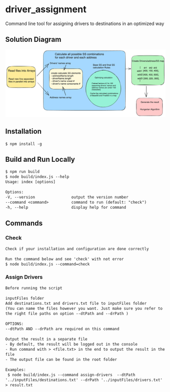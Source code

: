 # driver_assignment

Command line tool for assigning drivers to destinations in an optimized way

## Solution Diagram
<img src="./src/assets/solution_diagram.png"/>

## Installation

    $ npm install -g

## Build and Run Locally

    $ npm run build
    $ node build/index.js --help
    Usage: index [options]

    Options:
    -V, --version                output the version number
    --command <command>          command to run (default: "check")
    -h, --help                   display help for command

## Commands

### Check
    Check if your installation and configuration are done correctly

    Run the command below and see 'check' with not error 
    $ node build/index.js --command=check


### Assign Drivers
    Before running the script
    
    inputFiles folder
    Add destinations.txt and drivers.txt file to inputFiles folder 
    (You can name the files however you want. Just make sure you refer to the right file paths on option --dtPath and --drPath )

    OPTIONS:
    --dtPath AND --drPath are required on this command

    Output the result in a separate file
    - By default, the result will be logged out in the console
    - Run command with > <file.txt> in the end to output the result in the file
    - The output file can be found in the root folder

    Examples:
     $ node build/index.js --command assign-drivers  --dtPath '../inputFiles/destinations.txt' --drPath '../inputFiles/drivers.txt' > result.txt

